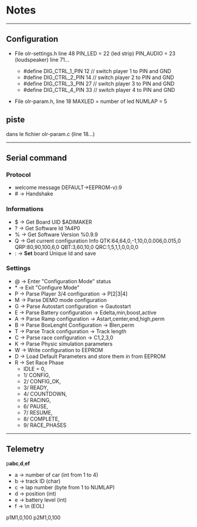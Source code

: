 # Notes

---

## Configuration

- File olr-settings.h line 48
PIN_LED = 22 (led strip)
PIN_AUDIO = 23 (loudspeaker)
line 71...
  - \#define DIG_CTRL_1_PIN 12 // switch player 1 to PIN and GND
  - \#define DIG_CTRL_2_PIN 14 // switch player 2 to PIN and GND
  - \#define DIG_CTRL_3_PIN 27 // switch player 3 to PIN and GND
  - \#define DIG_CTRL_4_PIN 33 // switch player 4 to PIN and GND

- File olr-param.h, line 18
MAXLED = number of led
NUMLAP = 5

## piste

dans le fichier olr-param.c (line 18...)

---

## Serial command

### Protocol

- welcome message
DEFAULT->EEPROM-v):9
- \# -> Handshake

### Informations

- $ -> Get Board UID
\$ADIMAKER
- ? -> Get Software Id
?A4P0
- % -> Get Software Version
%0.9.9
- Q -> Get current configuration Info
QTK:64,64,0,-1,10,0,0.006,0.015,0
QRP:80,90,100,6,0
QBT:3,60,10,0
QRC:1,5,1,1,0,0,0,0
- : -> **Set** board Unique Id and save

### Settings

- @ -> Enter "Configuration Mode" status
- \* -> Exit "Configure Mode"
- P -> Parse Player 3/4 configuration -> P[2|3|4]
- M -> Parse DEMO mode configuration
- G -> Parse Autostart configuration -> Gautostart
- E -> Parse Battery configuration -> Edelta,min,boost,active
- A -> Parse Ramp configuration -> Astart,center,end,high,perm
- B -> Parse BoxLenght Configuration -> Blen,perm
- T -> Parse Track configuration -> Track length
- C -> Parse race configuration -> C1,2,3,0
- K -> Parse Physic simulation parameters
- W -> Write configuration to EEPROM
- D -> Load Default Parameters and store them in from EEPROM
- R -> Set Race Phase
  - IDLE = 0,
  - 1/ CONFIG,
  - 2/ CONFIG_OK,
  - 3/ READY,
  - 4/ COUNTDOWN,
  - 5/ RACING,
  - 6/ PAUSE,
  - 7/ RESUME,
  - 8/ COMPLETE,
  - 9/ RACE_PHASES

---

## Telemetry

p**abc**,**d**,**ef**

- a -> number of car (int from 1 to 4)
- b -> track ID (char)
- c -> lap number (byte from 1 to NUMLAP)
- d -> position (int)
- e -> battery level (int)
- f -> \\n (EOL)

p1M1,0,100
p2M1,0,100

